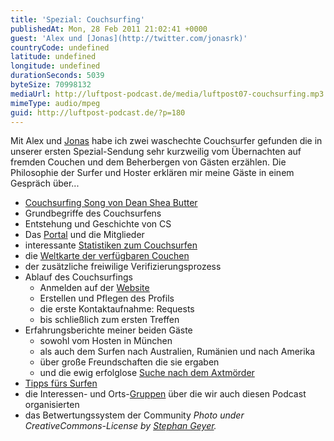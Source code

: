 ```yaml
---
title: 'Spezial: Couchsurfing'
publishedAt: Mon, 28 Feb 2011 21:02:41 +0000
guest: 'Alex und [Jonas](http://twitter.com/jonasrk)'
countryCode: undefined
latitude: undefined
longitude: undefined
durationSeconds: 5039
byteSize: 70998132
mediaUrl: http://luftpost-podcast.de/media/luftpost07-couchsurfing.mp3
mimeType: audio/mpeg
guid: http://luftpost-podcast.de/?p=180
---
```


Mit Alex und [Jonas](http://twitter.com/jonasrk) habe ich zwei waschechte Couchsurfer gefunden die in unserer ersten Spezial-Sendung sehr kurzweilig vom Übernachten auf fremden Couchen und dem Beherbergen von Gästen erzählen. Die Philosophie der Surfer und Hoster erklären mir meine Gäste in einem Gespräch über... 
* [Couchsurfing Song von Dean Shea Butter](http://www.youtube.com/watch?v=nKhOL%5FOy7YU)
* Grundbegriffe des Couchsurfens
* Entstehung und Geschichte von CS
* Das [Portal](http://couchsurfing.org/) und die Mitglieder
* interessante [Statistiken zum Couchsurfen](http://www.couchsurfing.org/statistics.html)
* die [Weltkarte der verfügbaren Couchen](http://www.couchsurfing.org/where%5Fare%5Fthey.html?large=1)
* der zusätzliche freiwilige Verifizierungsprozess
* Ablauf des Couchsurfings  
   * Anmelden auf der [Website](http://www.couchsurfing.org)  
   * Erstellen und Pflegen des Profils  
   * die erste Kontaktaufnahme: Requests  
   * bis schließlich zum ersten Treffen
* Erfahrungsberichte meiner beiden Gäste  
   * sowohl vom Hosten in München  
   * als auch dem Surfen nach Australien, Rumänien und nach Amerika  
   * über große Freundschaften die sie ergaben  
   * und die ewig erfolglose [Suche nach dem Axtmörder](http://www.couchsurfing.org/safety.html)
* [Tipps fürs Surfen](http://couchhopping.blogspot.com/2011/02/8-nutzliche-tipps-furs-couchsurfen.html)
* die Interessen- und Orts-[Gruppen](http://www.couchsurfing.org/groups.html?group%5Fcategory=0) über die wir auch diesen Podcast organisierten
* das Betwertungssystem der Community
_Photo under CreativeCommons-License by_ [_Stephan Geyer_](http://www.flickr.com/photos/stephangeyer/2579526909/)_._
